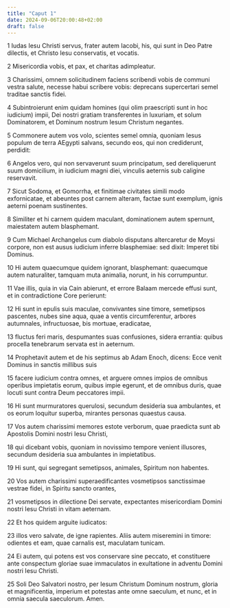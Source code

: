 ```yaml
---
title: "Caput 1"
date: 2024-09-06T20:00:48+02:00
draft: false
---
```



1 Iudas Iesu Christi servus, frater autem Iacobi, his, qui sunt in Deo Patre dilectis, et Christo Iesu conservatis, et vocatis.

2 Misericordia vobis, et pax, et charitas adimpleatur.

3 Charissimi, omnem solicitudinem faciens scribendi vobis de communi vestra salute, necesse habui scribere vobis: deprecans supercertari semel traditae sanctis fidei.

4 Subintroierunt enim quidam homines (qui olim praescripti sunt in hoc iudicium) impii, Dei nostri gratiam transferentes in luxuriam, et solum Dominatorem, et Dominum nostrum Iesum Christum negantes.

5 Commonere autem vos volo, scientes semel omnia, quoniam Iesus populum de terra AEgypti salvans, secundo eos, qui non crediderunt, perdidit:

6 Angelos vero, qui non servaverunt suum principatum, sed dereliquerunt suum domicilium, in iudicium magni diei, vinculis aeternis sub caligine reservavit.

7 Sicut Sodoma, et Gomorrha, et finitimae civitates simili modo exfornicatae, et abeuntes post carnem alteram, factae sunt exemplum, ignis aeterni poenam sustinentes.

8 Similiter et hi carnem quidem maculant, dominationem autem spernunt, maiestatem autem blasphemant.

9 Cum Michael Archangelus cum diabolo disputans altercaretur de Moysi corpore, non est ausus iudicium inferre blasphemiae: sed dixit: Imperet tibi Dominus.

10 Hi autem quaecumque quidem ignorant, blasphemant: quaecumque autem naturaliter, tamquam muta animalia, norunt, in his corrumpuntur.

11 Vae illis, quia in via Cain abierunt, et errore Balaam mercede effusi sunt, et in contradictione Core perierunt:

12 Hi sunt in epulis suis maculae, convivantes sine timore, semetipsos pascentes, nubes sine aqua, quae a ventis circumferentur, arbores autumnales, infructuosae, bis mortuae, eradicatae,

13 fluctus feri maris, despumantes suas confusiones, sidera errantia: quibus procella tenebrarum servata est in aeternum.

14 Prophetavit autem et de his septimus ab Adam Enoch, dicens: Ecce venit Dominus in sanctis millibus suis

15 facere iudicium contra omnes, et arguere omnes impios de omnibus operibus impietatis eorum, quibus impie egerunt, et de omnibus duris, quae locuti sunt contra Deum peccatores impii.

16 Hi sunt murmuratores querulosi, secundum desideria sua ambulantes, et os eorum loquitur superba, mirantes personas quaestus causa.

17 Vos autem charissimi memores estote verborum, quae praedicta sunt ab Apostolis Domini nostri Iesu Christi,

18 qui dicebant vobis, quoniam in novissimo tempore venient illusores, secundum desideria sua ambulantes in impietatibus.

19 Hi sunt, qui segregant semetipsos, animales, Spiritum non habentes.

20 Vos autem charissimi superaedificantes vosmetipsos sanctissimae vestrae fidei, in Spiritu sancto orantes,

21 vosmetipsos in dilectione Dei servate, expectantes misericordiam Domini nostri Iesu Christi in vitam aeternam.

22 Et hos quidem arguite iudicatos:

23 illos vero salvate, de igne rapientes. Aliis autem miseremini in timore: odientes et eam, quae carnalis est, maculatam tunicam.

24 Ei autem, qui potens est vos conservare sine peccato, et constituere ante conspectum gloriae suae immaculatos in exultatione in adventu Domini nostri Iesu Christi.

25 Soli Deo Salvatori nostro, per Iesum Christum Dominum nostrum, gloria et magnificentia, imperium et potestas ante omne saeculum, et nunc, et in omnia saecula saeculorum. Amen.

